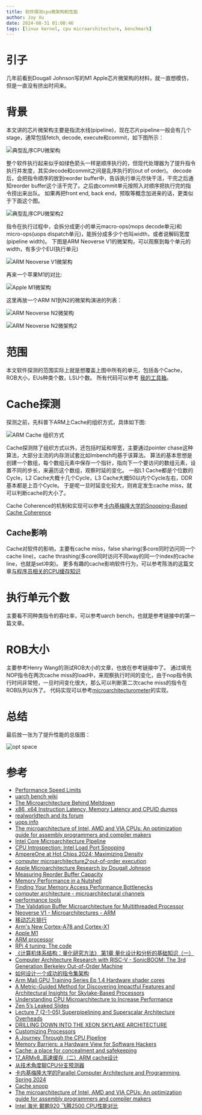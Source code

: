 ```yaml
---
title: 软件探测cpu微架构和性能
author: Joy Xu
date: 2024-08-31 01:08:46
tags: [linux kernel, cpu microarchitecture, benchmark]
---
```


# 引子

几年前看到Dougall Johnson写的M1 Apple芯片微架构的材料，就一直想模仿，但是一直没有挤出时间来。

# 背景

本文讲的芯片微架构主要是指流水线(pipeline)，现在芯片pipeline一般会有几个stage，通常包括fetch, decode, execute和commit，如下图所示：

![典型乱序CPU微架构](/images/uarch_ooo.png)

整个软件执行起来似乎如绿色箭头一样是顺序执行的，但现代处理器为了提升指令执行并发度，其实decode和commit之间是乱序执行的(out of order)。
decode后，会把指令顺序的放到reorder buffer中，告诉执行单元尽快干活，干完之后通知reorder buffer这个活干完了。之后由commit单元按照入对顺序把执行完的指令捞出来出队。
如果再把front end, back end，预取等概念加进来的话，更类似于下面这个图。

![典型乱序CPU微架构2](/images/uarch_ooo2.png)

指令在执行过程中，会拆分成更小的单元macro-ops(mops decode单元)和micro-ops(uops dispatch单元)，能拆分成多少个也叫width，或者说解码宽度(pipeline width)。
下图是ARM Neoverse V1的微架构，可以观察到每个单元的width，有多少个EU(执行单元)

![ARM Neoverse V1微架构](/images/uarch_neoverse_v1_block_diagram.svg)

再来一个苹果M1的对比:

![Apple M1微架构](/images/uarch_m1_firestorm.png)

这里再放一个ARM N1到N2的微架构演进的列表：

![ARM Neoverse N2微架构](/images/uarch_arm_n2.png)

![ARM Neoverse N2微架构2](/images/uarch_arm_n22.png)

# 范围

本文软件探测的范围实际上就是想覆盖上图中所有的单元，包括各个Cache，ROB大小，EUs种类个数，LSU个数。
所有代码可以参考 [我的工具箱](https://github.com/joyxu/joyxu-linux-toolbox)。

# Cache探测

探测之前，先科普下ARM上Cache的组织方式，具体如下图:

![ARM Cache 组织方式](/images/uarch_arm_cache_layer.png)

Cache探测除了组织方式以外，还包括时延和带宽，主要通过pointer chase这种算法，大部分主流的内存测试套比如lmbench均基于该算法。
算法的基本思想是创建一个数组，每个数组元素中保存一个指针，指向下一个要访问的数组元素，设置不同的步长，来遍历这个数组，观察时延的变化。
一般L1 Cache都是个位数的Cycle，L2 Cache大概十几个Cycle，L3 Cache大概50以内个Cycle左右，DDR基本都是上百个Cycle。
于是呢一旦时延变化较大，则肯定发生cache miss，就可以判断cache的大小了。

Cache Coherence的机制和实现可以参考[卡内基梅隆大学的Snooping-Based Cache Coherence](https://www.cs.cmu.edu/afs/cs/academic/class/15418-s21/www/lectures/11_cachecoherence1.pdf)

## Cache影响

Cache对软件的影响，主要有cache miss，false sharing(多core同时访问同一个cache line)，cache thrashing(多core同时访问不同way的同一个index的cache line，也就是set冲突)。
更多有趣的cache影响软件行为，可以参考陈浩的这篇文章[与程序员相关的CPU缓存知识](https://coolshell.cn/articles/20793.html)

# 执行单元个数

主要看不同种类指令的吞吐率，可以参考uarch bench，也就是参考链接中的第一篇文章。

# ROB大小

主要参考Henry Wang的测试ROB大小的文章，也放在参考链接中了。
通过填充NOP指令在两次cache miss的load中，来观察执行时间的变化，由于nop指令执行时间非常短，一旦时间变化很大，那么可以判断第二次cache miss的指令在ROB队列以外了。
代码实现可以参考[microarchitecturometer](https://github.com/Veedrac/microarchitecturometer.git)的实现。

# 总结

最后放一张为了提升性能的总版图：

![opt space](/images/uarch_opt_space.png)

# 参考

* [Performance Speed Limits](https://travisdowns.github.io/blog/2019/06/11/speed-limits.html)
* [uarch bench wiki](https://github.com/travisdowns/uarch-bench/wiki)
* [The Microarchitecture Behind Meltdown](https://blog.stuffedcow.net/2018/05/meltdown-microarchitecture/)
* [x86, x64 Instruction Latency, Memory Latency and CPUID dumps](http://users.atw.hu/instlatx64/)
* [realworldtech and its forum](https://www.realworldtech.com/)
* [uops info](https://uops.info/background.html)
* [The microarchitecture of Intel, AMD and VIA CPUs: An optimization guide for assembly programmers and compiler makers](https://agner.org/optimize/)
* [Intel Core Microarchitecture Pipeline](https://www.cnblogs.com/TaigaCon/p/7678394.html)
* [CPU Introspection: Intel Load Port Snooping](https://gamozolabs.github.io/metrology/2019/12/30/load-port-monitor.html)
* [AmpereOne at Hot Chips 2024: Maximizing Density](https://chipsandcheese.com/2024/08/29/ampereone-at-hot-chips-2024-maximizing-density/)
* [computer microarchitecture之out-of-order execution](https://blog.csdn.net/wanjia19870902/article/details/108005731)
* [Apple Microarchitecture Research by Dougall Johnson](https://dougallj.github.io/applecpu/firestorm.html)
* [Measuring Reorder Buffer Capacity](https://blog.stuffedcow.net/2013/05/measuring-rob-capacity/)
* [Memory Performance in a Nutshell](https://www.intel.cn/content/www/cn/zh/developer/articles/technical/memory-performance-in-a-nutshell.html?wapkw=memory%20performance%20in%20a%20nutshell)
* [Finding Your Memory Access Performance Bottlenecks](https://www.intel.cn/content/www/cn/zh/developer/articles/technical/finding-your-memory-access-performance-bottlenecks.html?wapkw=memory%20performance%20in%20a%20nutshell)
* [computer architecture - microarchitectural channels](https://portrait.gitee.com/joey-fudan/cpplinks/blob/master/comparch.micro.channels.md#return-stack-buffer-rsb)
* [performance tools](https://portrait.gitee.com/joey-fudan/cpplinks/blob/master/performance.tools.md)
* [The Validation Buffer Microarchitecture for Multithreaded Processor](https://xueshu.baidu.com/usercenter/paper/show?paperid=cfa7f6ebfda9d6db3ae578b855c50498&site=xueshu_se)
* [Neoverse V1 - Microarchitectures - ARM](https://en.wikichip.org/wiki/arm_holdings/microarchitectures/neoverse_v1)
* [移动芯片排行](https://socpk.com/)
* [Arm's New Cortex-A78 and Cortex-X1](https://cloud.tencent.com/developer/article/2003298)
* [Apple M1](https://www.anandtech.com/show/16226/apple-silicon-m1-a14-deep-dive)
* [ARM processor](http://medium.com/vswe/arm-processor-80ac96be881a)
* [RPi 4 tuning: The code](https://sandsoftwaresound.net/rpi-4-tuning-the-code/)
* [《计算机体系结构：量化研究方法》 第1章 量化设计和分析的基础知识（一）](https://zhuanlan.zhihu.com/p/683781147)
* [Computer Architecture Research with RISC-V - SonicBOOM: The 3rd Generation Berkeley Out-of-Order Machine](https://carrv.github.io/2020/)
* [如何设计一个成功的指令集架构](https://martins3.github.io/cpu/arch-design.html)
* [Arm Mali GPU Training Series Ep 1.4 Hardware shader cores](https://www.bilibili.com/video/BV1yo4dexEeb/?spm_id_from=333.788)
* [A Metric-Guided Method for Discovering Impactful Features and Architectural Insights for Skylake-Based Processors](https://www.researchgate.net/publication/338028324_A_Metric-Guided_Method_for_Discovering_Impactful_Features_and_Architectural_Insights_for_Skylake-Based_Processors?_sg=Fd4reHj2JbXbVz1CZCmAIcT3PZLC2T9ttDv96ylqp01DpjSkstBb2LLfwBSlwPfFG7HfWGNq4Zc-jEI&_tp=eyJjb250ZXh0Ijp7ImZpcnN0UGFnZSI6Il9kaXJlY3QiLCJwYWdlIjoiX2RpcmVjdCJ9fQ)
* [Understanding CPU Microarchitecture to Increase Performance](https://www.infoq.com/presentations/microarchitecture-modern-cpu/)
* [Zen 5’s Leaked Slides](https://chipsandcheese.com/2023/10/08/zen-5s-leaked-slides/)
* [Lecture 7 (2-1-05) Superpipelining and Superscalar Architecture Overheads](https://www.cs.uni.edu/~fienup/cs240s05/lectures/lec7_2-1-05.htm)
* [DRILLING DOWN INTO THE XEON SKYLAKE ARCHITECTURE](https://www.nextplatform.com/2017/08/04/drilling-xeon-skylake-architecture/)
* [Customizing Processors](https://semiengineering.com/customizing-processors/)
* [A Journey Through the CPU Pipeline](http://gamedev.net/tutorials/programming/general-and-gameplay-programming/a-journey-through-the-cpu-pipeline-r3115/)
* [Memory Barriers: a Hardware View for Software Hackers](https://www.researchgate.net/publication/228824849_Memory_Barriers_a_Hardware_View_for_Software_Hackers)
* [Cache: a place for concealment and safekeeping](https://manybutfinite.com/post/intel-cpu-caches/)
* [17_ARMv8_高速缓存（二）ARM cache设计](https://github.com/carloscn/blog/issues/58)
* [从技术角度聊CPU分支预测器](https://zhuanlan.zhihu.com/p/715411484)
* [卡内基梅隆大学的Parallel Computer Architecture and Programming, Spring 2024](https://www.cs.cmu.edu/afs/cs/academic/class/15418-s24/www/schedule.html)
* [Cache snoop](https://www.am.ics.keio.ac.jp/comparc/snoop.pdf)
* [The microarchitecture of Intel, AMD and VIA CPUs: An optimization guide for assembly programmers and compiler makers](https://agner.org/optimize/)
* [Intel 海光 鲲鹏920 飞腾2500 CPU性能对比](https://www.cnblogs.com/88223100/p/Comparison-of-CPU-Performance-between-Intel_Haiguang_Kunpeng-920_and-Feiteng-2500.html)
